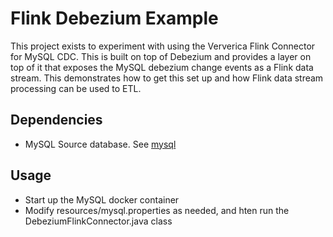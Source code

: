 # Flink Debezium Example

This project exists to experiment with using the Ververica Flink Connector for MySQL CDC.  This is built on top 
of Debezium and provides a layer on top of it that exposes the MySQL debezium change events as a Flink data stream.
This demonstrates how to get this set up and how Flink data stream processing can be used to ETL.

## Dependencies 

* MySQL Source database.  See [mysql](../docker/mysql)

## Usage

* Start up the MySQL docker container
* Modify resources/mysql.properties as needed, and hten run the DebeziumFlinkConnector.java class

